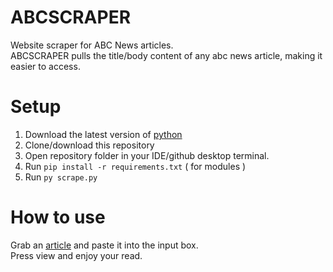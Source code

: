 # ABCSCRAPER
Website scraper for ABC News articles.  
ABCSCRAPER pulls the title/body content of any abc news article, making it easier to access.

# Setup
1. Download the latest version of [python](https://www.python.org/downloads/)  
2. Clone/download this repository  
3. Open repository folder in your IDE/github desktop terminal.  
4. Run `pip install -r requirements.txt` ( for modules )  
5. Run `py scrape.py`

# How to use
Grab an [article](https://www.abc.net.au/news) and paste it into the input box.  
Press view and enjoy your read.
